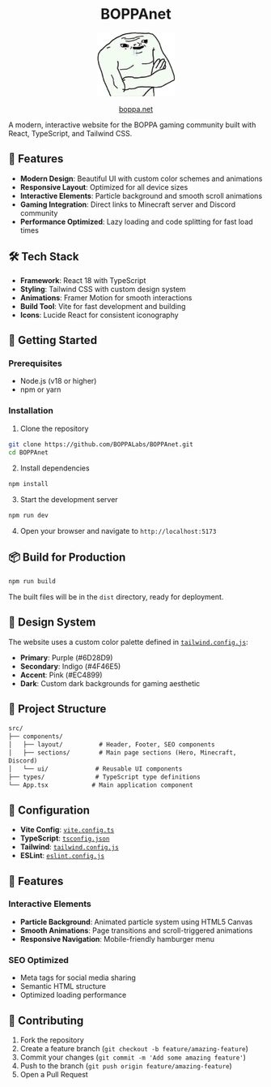 <h1 align="center">
  BOPPAnet
</h1>

<p align="center">
  <img width="153" height="126" src="/src/img/boppa_icon.png">
</p>

<p align="center">
  <a href="https://boppa.net">boppa.net</a>
</p>

A modern, interactive website for the BOPPA gaming community built with React, TypeScript, and Tailwind CSS.

## 🌟 Features

- **Modern Design**: Beautiful UI with custom color schemes and animations
- **Responsive Layout**: Optimized for all device sizes
- **Interactive Elements**: Particle background and smooth scroll animations
- **Gaming Integration**: Direct links to Minecraft server and Discord community
- **Performance Optimized**: Lazy loading and code splitting for fast load times

## 🛠️ Tech Stack

- **Framework**: React 18 with TypeScript
- **Styling**: Tailwind CSS with custom design system
- **Animations**: Framer Motion for smooth interactions
- **Build Tool**: Vite for fast development and building
- **Icons**: Lucide React for consistent iconography

## 🚀 Getting Started

### Prerequisites

- Node.js (v18 or higher)
- npm or yarn

### Installation

1. Clone the repository

```bash
git clone https://github.com/BOPPALabs/BOPPAnet.git
cd BOPPAnet
```

2. Install dependencies

```bash
npm install
```

3. Start the development server

```bash
npm run dev
```

4. Open your browser and navigate to `http://localhost:5173`

## 📦 Build for Production

```bash
npm run build
```

The built files will be in the `dist` directory, ready for deployment.

## 🎨 Design System

The website uses a custom color palette defined in [`tailwind.config.js`](tailwind.config.js):

- **Primary**: Purple (#6D28D9)
- **Secondary**: Indigo (#4F46E5)
- **Accent**: Pink (#EC4899)
- **Dark**: Custom dark backgrounds for gaming aesthetic

## 📁 Project Structure

```
src/
├── components/
│   ├── layout/          # Header, Footer, SEO components
│   ├── sections/        # Main page sections (Hero, Minecraft, Discord)
│   └── ui/             # Reusable UI components
├── types/              # TypeScript type definitions
└── App.tsx            # Main application component
```

## 🔧 Configuration

- **Vite Config**: [`vite.config.ts`](vite.config.ts)
- **TypeScript**: [`tsconfig.json`](tsconfig.json)
- **Tailwind**: [`tailwind.config.js`](tailwind.config.js)
- **ESLint**: [`eslint.config.js`](eslint.config.js)

## 📱 Features

### Interactive Elements

- **Particle Background**: Animated particle system using HTML5 Canvas
- **Smooth Animations**: Page transitions and scroll-triggered animations
- **Responsive Navigation**: Mobile-friendly hamburger menu

### SEO Optimized

- Meta tags for social media sharing
- Semantic HTML structure
- Optimized loading performance

## 🤝 Contributing

1. Fork the repository
2. Create a feature branch (`git checkout -b feature/amazing-feature`)
3. Commit your changes (`git commit -m 'Add some amazing feature'`)
4. Push to the branch (`git push origin feature/amazing-feature`)
5. Open a Pull Request
